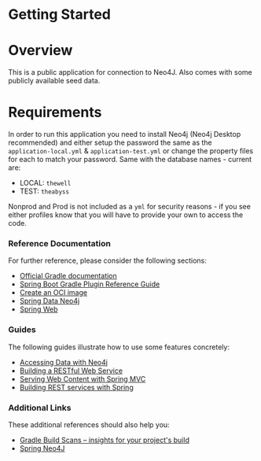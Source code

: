 # Getting Started

# Overview

This is a public application for connection to Neo4J. Also comes with some publicly available seed data.

# Requirements

In order to run this application you need to install Neo4j (Neo4j Desktop recommended) and either
setup the password the same as the `application-local.yml` & `application-test.yml` or change the property files for
each to match your password. Same with the database names - current are:

* LOCAL: `thewell`
* TEST: `theabyss`

Nonprod and Prod is not included as a `yml` for security reasons - if you see either profiles know that you will
have to provide your own to access the code.

### Reference Documentation

For further reference, please consider the following sections:

* [Official Gradle documentation](https://docs.gradle.org)
* [Spring Boot Gradle Plugin Reference Guide](https://docs.spring.io/spring-boot/docs/2.7.0-M2/gradle-plugin/reference/html/)
* [Create an OCI image](https://docs.spring.io/spring-boot/docs/2.7.0-M2/gradle-plugin/reference/html/#build-image)
* [Spring Data Neo4j](https://docs.spring.io/spring-boot/docs/2.6.4/reference/htmlsingle/#boot-features-neo4j)
* [Spring Web](https://docs.spring.io/spring-boot/docs/2.6.4/reference/htmlsingle/#boot-features-developing-web-applications)

### Guides

The following guides illustrate how to use some features concretely:

* [Accessing Data with Neo4j](https://spring.io/guides/gs/accessing-data-neo4j/)
* [Building a RESTful Web Service](https://spring.io/guides/gs/rest-service/)
* [Serving Web Content with Spring MVC](https://spring.io/guides/gs/serving-web-content/)
* [Building REST services with Spring](https://spring.io/guides/tutorials/bookmarks/)

### Additional Links

These additional references should also help you:

* [Gradle Build Scans – insights for your project's build](https://scans.gradle.com#gradle)
* [Spring Neo4J](https://neo4j.com/developer/spring-data-neo4j/)

